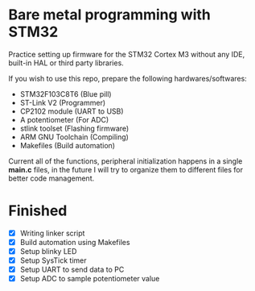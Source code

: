 # Bare metal programming with STM32
Practice setting up firmware for the STM32 Cortex M3 without any IDE, built-in HAL or third party libraries.

If you wish to use this repo, prepare the following hardwares/softwares:
  - STM32F103C8T6 (Blue pill)
  - ST-Link V2 (Programmer)
  - CP2102 module (UART to USB)
  - A potentiometer (For ADC)
  - stlink toolset (Flashing firmware)
  - ARM GNU Toolchain (Compiling)
  - Makefiles (Build automation)

Current all of the functions, peripheral initialization happens in a single **main.c** files, in the future I will try to organize them to different files for better code management.
# Finished
- [x] Writing linker script
- [x] Build automation using Makefiles
- [x] Setup blinky LED
- [x] Setup SysTick timer
- [x] Setup UART to send data to PC
- [x] Setup ADC to sample potentiometer value
